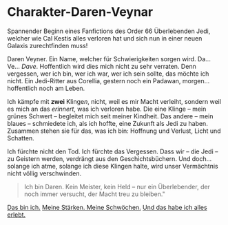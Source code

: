 # Charakter-Daren-Veynar
Spannender Beginn eines Fanfictions des Order 66 Überlebenden Jedi, welcher wie Cal Kestis alles verloren hat und sich nun in einer neuen Galaxis zurechtfinden muss!

Daren Veyner. Ein Name, welcher für Schwierigkeiten sorgen wird. Da... Ve... _Dave_. Hoffentlich wird dies mich nicht zu sehr verraten. Denn vergessen, wer ich bin, wer ich war, wer ich sein sollte, das möchte ich nicht. Ein Jedi-Ritter aus Corellia, gestern noch ein Padawan, morgen... hoffentlich noch am Leben. 

Ich kämpfe mit **zwei** Klinge*n*, nicht, weil es mir Macht verleiht, sondern weil es mich an das *erinnert*, was ich verloren habe. Die eine Klinge – mein grünes Schwert – begleitet mich seit meiner Kindheit. Das andere – mein blaues – schmiedete ich, als ich hoffte, eine Zukunft als Jedi zu haben. Zusammen stehen sie für das, was ich bin: Hoffnung und Verlust, Licht und Schatten.

Ich fürchte nicht den Tod. Ich fürchte das Vergessen. Dass wir – die Jedi – zu Geistern werden, verdrängt aus den Geschichtsbüchern. Und doch… solange ich atme, solange ich diese Klingen halte, wird unser Vermächtnis nicht völlig verschwinden.

>Ich bin Daren. Kein Meister, kein Held – nur ein Überlebender, der noch immer versucht, der Macht treu zu bleiben."

[Das bin ich.](biographie.md)
[Meine Stärken. Meine Schwöchen.](eigenschaften.txt)
[Und das habe ich alles erlebt.](Abenteuer.md)
